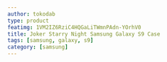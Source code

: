 ```yaml
---
author: tokodab
type: product
featimg: 1VM2IZ6RziC4HQGaLiTWmnPAdn-YOrhV0
title: Joker Starry Night Samsung Galaxy S9 Case
tags: [samsung, galaxy, s9]
category: [samsung]
---
```


